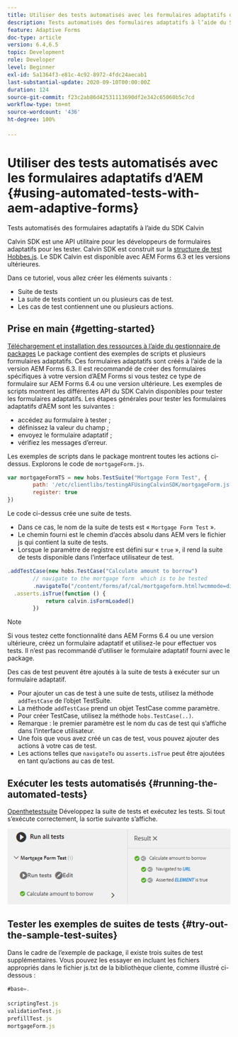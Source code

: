 ```yaml
---
title: Utiliser des tests automatisés avec les formulaires adaptatifs d’AEM
description: Tests automatisés des formulaires adaptatifs à l’aide du SDK Calvin
feature: Adaptive Forms
doc-type: article
version: 6.4,6.5
topic: Development
role: Developer
level: Beginner
exl-id: 5a1364f3-e81c-4c92-8972-4fdc24aecab1
last-substantial-update: 2020-09-10T00:00:00Z
duration: 124
source-git-commit: f23c2ab86d42531113690df2e342c65060b5c7cd
workflow-type: tm+mt
source-wordcount: '436'
ht-degree: 100%

---
```


# Utiliser des tests automatisés avec les formulaires adaptatifs d’AEM {#using-automated-tests-with-aem-adaptive-forms}

Tests automatisés des formulaires adaptatifs à l’aide du SDK Calvin

Calvin SDK est une API utilitaire pour les développeurs de formulaires adaptatifs pour les tester. Calvin SDK est construit sur la [structure de test Hobbes.js](https://experienceleague.adobe.com/docs/experience-manager-release-information/aem-release-updates/previous-updates/aem-previous-versions.html?lang=fr). Le SDK Calvin est disponible avec AEM Forms 6.3 et les versions ultérieures.

Dans ce tutoriel, vous allez créer les éléments suivants :

* Suite de tests
* La suite de tests contient un ou plusieurs cas de test.
* Les cas de test contiennent une ou plusieurs actions.

## Prise en main {#getting-started}

[Téléchargement et installation des ressources à l’aide du gestionnaire de packages](assets/testingadaptiveformsusingcalvinsdk1.zip) Le package contient des exemples de scripts et plusieurs formulaires adaptatifs. Ces formulaires adaptatifs sont créés à l’aide de la version AEM Forms 6.3. Il est recommandé de créer des formulaires spécifiques à votre version d’AEM Forms si vous testez ce type de formulaire sur AEM Forms 6.4 ou une version ultérieure. Les exemples de scripts montrent les différentes API du SDK Calvin disponibles pour tester les formulaires adaptatifs. Les étapes générales pour tester les formulaires adaptatifs d’AEM sont les suivantes :

* accédez au formulaire à tester ;
* définissez la valeur du champ ;
* envoyez le formulaire adaptatif ;
* vérifiez les messages d’erreur.

Les exemples de scripts dans le package montrent toutes les actions ci-dessus.
Explorons le code de `mortgageForm.js`.

```javascript
var mortgageFormTS = new hobs.TestSuite("Mortgage Form Test", {
        path: '/etc/clientlibs/testingAFUsingCalvinSDK/mortgageForm.js',
        register: true
})
```

Le code ci-dessus crée une suite de tests.

* Dans ce cas, le nom de la suite de tests est « `Mortgage Form Test` ».
* Le chemin fourni est le chemin d’accès absolu dans AEM vers le fichier js qui contient la suite de tests.
* Lorsque le paramètre de registre est défini sur « `true` », il rend la suite de tests disponible dans l’interface utilisateur de test.

```javascript
.addTestCase(new hobs.TestCase("Calculate amount to borrow")
        // navigate to the mortgage form  which is to be tested
        .navigateTo("/content/forms/af/cal/mortgageform.html?wcmmode=disabled")
  .asserts.isTrue(function () {
            return calvin.isFormLoaded()
        })
```

>[!NOTE]
>
>Si vous testez cette fonctionnalité dans AEM Forms 6.4 ou une version ultérieure, créez un formulaire adaptatif et utilisez-le pour effectuer vos tests. Il n’est pas recommandé d’utiliser le formulaire adaptatif fourni avec le package.

Des cas de test peuvent être ajoutés à la suite de tests à exécuter sur un formulaire adaptatif.

* Pour ajouter un cas de test à une suite de tests, utilisez la méthode `addTestCase` de l’objet TestSuite.
* La méthode `addTestCase` prend un objet TestCase comme paramètre.
* Pour créer TestCase, utilisez la méthode `hobs.TestCase(..)`.
* Remarque : le premier paramètre est le nom du cas de test qui s’affiche dans l’interface utilisateur.
* Une fois que vous avez créé un cas de test, vous pouvez ajouter des actions à votre cas de test.
* Les actions telles que `navigateTo` ou `asserts.isTrue` peut être ajoutées en tant qu’actions au cas de test.

## Exécuter les tests automatisés {#running-the-automated-tests}

[Openthetestsuite](http://localhost:4502/libs/granite/testing/hobbes.html) Développez la suite de tests et exécutez les tests. Si tout s’exécute correctement, la sortie suivante s’affiche.

![calvinsdk](assets/calvinimage.png)

## Tester les exemples de suites de tests {#try-out-the-sample-test-suites}

Dans le cadre de l’exemple de package, il existe trois suites de test supplémentaires. Vous pouvez les essayer en incluant les fichiers appropriés dans le fichier js.txt de la bibliothèque cliente, comme illustré ci-dessous :

```javascript
#base=.

scriptingTest.js
validationTest.js
prefillTest.js
mortgageForm.js
```
